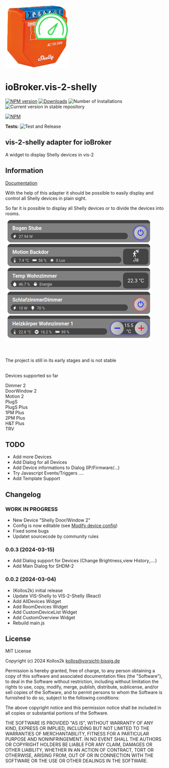 ![Logo](admin/vis-2-shelly.png)

# ioBroker.vis-2-shelly

[![NPM version](https://img.shields.io/npm/v/iobroker.vis-2-shelly.svg)](https://www.npmjs.com/package/iobroker.vis-2-shelly)
[![Downloads](https://img.shields.io/npm/dm/iobroker.vis-2-shelly.svg)](https://www.npmjs.com/package/iobroker.vis-2-shelly)
![Number of Installations](https://iobroker.live/badges/vis-2-shelly-installed.svg)
![Current version in stable repository](https://iobroker.live/badges/vis-2-shelly-stable.svg)

[![NPM](https://nodei.co/npm/iobroker.vis-2-shelly.png?downloads=true)](https://nodei.co/npm/iobroker.vis-2-shelly/)

**Tests:** ![Test and Release](https://github.com/Kollos2k/ioBroker.vis-2-shelly/workflows/Test%20and%20Release/badge.svg)

## vis-2-shelly adapter for ioBroker

A widget to display Shelly devices in vis-2

## Information

<a href="doc/Documentation.md">Documentation</a>

With the help of this adapter it should be possible to easily display and control all Shelly devices in plain sight.<br/>

So far it is possible to display all Shelly devices or to divide the devices into rooms.<br/>
<img src="doc/images/PictureShellyReadme1.png">

<br/><br/>The project is still in its early stages and is not stable<br/><br/>

Devices supported so far

<div>
    Dimmer 2<br/>
    DoorWindow 2<br/>
    Motion 2<br/>
    PlugS<br/>
    PlugS Plus<br/>
    1PM Plus<br/>
    2PM Plus<br/>
    H&T Plus<br/>
    TRV
</div>

## TODO

-   Add more Devices
-   Add Dialog for all Devices
-   Add Device informations to Dialog (IP/Firmware/...)
-   Try Javascript Events/Triggers ....
-   Add Template Support

## Changelog

### **WORK IN PROGRESS**

-   New Device "Shelly Door/Window 2"
-   Config is now editable (see <a href="doc/ModifyDeviceConfig.md">Modify device config</a>)
-   Fixed some bugs
-   Updatet sourcecode by community rules

### 0.0.3 (2024-03-15)

-   Add Dialog support for Devices (Change Brightness,view History,....)
-   Add Main Dialog for SHDM-2
<!--
	Placeholder for the next version (at the beginning of the line):
	### **WORK IN PROGRESS**
-->

### 0.0.2 (2024-03-04)

-   (Kollos2k) initial release
-   Update VIS-Shelly to VIS-2-Shelly (React)
-   Add AllDevices Widget
-   Add RoomDevices Widget
-   Add CustomDeviceList Widget
-   Add CustomOverview Widget
-   Rebuild main.js

## License

MIT License

Copyright (c) 2024 Kollos2k <kollos@vorsicht-bissig.de>

Permission is hereby granted, free of charge, to any person obtaining a copy
of this software and associated documentation files (the "Software"), to deal
in the Software without restriction, including without limitation the rights
to use, copy, modify, merge, publish, distribute, sublicense, and/or sell
copies of the Software, and to permit persons to whom the Software is
furnished to do so, subject to the following conditions:

The above copyright notice and this permission notice shall be included in all
copies or substantial portions of the Software.

THE SOFTWARE IS PROVIDED "AS IS", WITHOUT WARRANTY OF ANY KIND, EXPRESS OR
IMPLIED, INCLUDING BUT NOT LIMITED TO THE WARRANTIES OF MERCHANTABILITY,
FITNESS FOR A PARTICULAR PURPOSE AND NONINFRINGEMENT. IN NO EVENT SHALL THE
AUTHORS OR COPYRIGHT HOLDERS BE LIABLE FOR ANY CLAIM, DAMAGES OR OTHER
LIABILITY, WHETHER IN AN ACTION OF CONTRACT, TORT OR OTHERWISE, ARISING FROM,
OUT OF OR IN CONNECTION WITH THE SOFTWARE OR THE USE OR OTHER DEALINGS IN THE
SOFTWARE.
